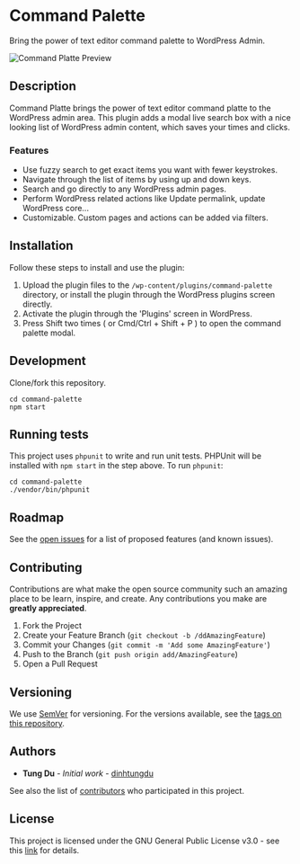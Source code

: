 # Command Palette

Bring the power of text editor command palette to WordPress Admin.

![Command Platte Preview](https://ps.w.org/command-palette/assets/banner-1544x500.png)

## Description

Command Platte brings the power of text editor command platte to the WordPress admin area. This plugin adds a modal live search box with a nice looking list of WordPress admin content, which saves your times and clicks.

### Features

* Use fuzzy search to get exact items you want with fewer keystrokes.
* Navigate through the list of items by using up and down keys.
* Search and go directly to any WordPress admin pages.
* Perform WordPress related actions like Update permalink, update WordPress core...
* Customizable. Custom pages and actions can be added via filters.

## Installation

Follow these steps to install and use the plugin:

1. Upload the plugin files to the `/wp-content/plugins/command-palette` directory, or install the plugin through the WordPress plugins screen directly.
2. Activate the plugin through the 'Plugins' screen in WordPress.
3. Press Shift two times ( or Cmd/Ctrl + Shift + P ) to open the command palette modal.

## Development

Clone/fork this repository.
```
cd command-palette
npm start
```

## Running tests

This project uses `phpunit` to write and run unit tests. PHPUnit will be installed with `npm start` in the step above. To run `phpunit`:

```
cd command-palette
./vendor/bin/phpunit
```
## Roadmap

See the [open issues](https://github.com/dinhtungdu/command-palette/issues) for a list of proposed features (and known issues).

## Contributing

Contributions are what make the open source community such an amazing place to be learn, inspire, and create. Any contributions you make are **greatly appreciated**.

1. Fork the Project
2. Create your Feature Branch (`git checkout -b /ddAmazingFeature`)
3. Commit your Changes (`git commit -m 'Add some AmazingFeature'`)
4. Push to the Branch (`git push origin add/AmazingFeature`)
5. Open a Pull Request

## Versioning

We use [SemVer](http://semver.org/) for versioning. For the versions available, see the [tags on this repository](https://github.com/dinhtungdu/command-palette/tags). 

## Authors

* **Tung Du** - *Initial work* - [dinhtungdu](https://github.com/dinhtungdu)

See also the list of [contributors](https://github.com/your/project/contributors) who participated in this project.

## License

This project is licensed under the GNU General Public License v3.0 - see this [link](http://www.gnu.org/licenses/gpl-3.0.html) for details.
